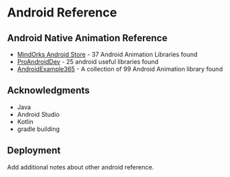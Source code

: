 # Android Reference

## Android Native Animation Reference

* [MindOrks Android Store](https://mindorks.com/android/store/Animations/) - 37 Android Animation Libraries found
* [ProAndroidDev](https://proandroiddev.com/25-new-android-libraries-and-projects-to-check-at-the-beginning-of-2018-ba3b422bbbb4/) - 25 android useful libraries found
* [AndroidExample365](https://androidexample365.com/tag/animations/) - A collection of 99 Android Animation library found 


## Acknowledgments

* Java
* Android Studio
* Kotlin
* gradle building

## Deployment

Add additional notes about other android reference.
